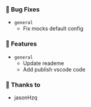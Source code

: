 ### 🐛 Bug Fixes

- `general`
  - Fix mocks default config


### 🚀 Features

- `general`
  - Update reademe
  - Add publish vscode code


### 💖 Thanks to

- jasonHzq